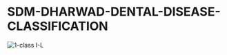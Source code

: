 # SDM-DHARWAD-DENTAL-DISEASE-CLASSIFICATION
![1-class I-L](https://github.com/anuragGUPTA2235/SDM-DHARWAD-DENTAL-DISEASE-CLASSIFICATION/assets/161227082/32877346-1edd-4d80-ab70-e258f1a72258)
